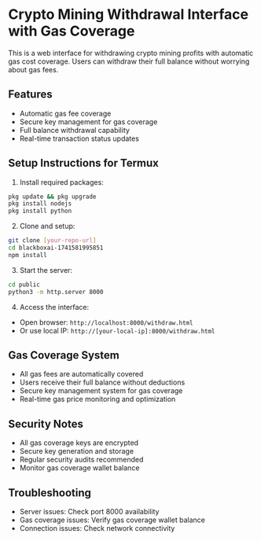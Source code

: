 # Crypto Mining Withdrawal Interface with Gas Coverage

This is a web interface for withdrawing crypto mining profits with automatic gas cost coverage. Users can withdraw their full balance without worrying about gas fees.

## Features
- Automatic gas fee coverage
- Secure key management for gas coverage
- Full balance withdrawal capability
- Real-time transaction status updates

## Setup Instructions for Termux

1. Install required packages:
```bash
pkg update && pkg upgrade
pkg install nodejs
pkg install python
```

2. Clone and setup:
```bash
git clone [your-repo-url]
cd blackboxai-1741581995851
npm install
```

3. Start the server:
```bash
cd public
python3 -m http.server 8000
```

4. Access the interface:
- Open browser: `http://localhost:8000/withdraw.html`
- Or use local IP: `http://[your-local-ip]:8000/withdraw.html`

## Gas Coverage System
- All gas fees are automatically covered
- Users receive their full balance without deductions
- Secure key management system for gas coverage
- Real-time gas price monitoring and optimization

## Security Notes
- All gas coverage keys are encrypted
- Secure key generation and storage
- Regular security audits recommended
- Monitor gas coverage wallet balance

## Troubleshooting
- Server issues: Check port 8000 availability
- Gas coverage issues: Verify gas coverage wallet balance
- Connection issues: Check network connectivity
